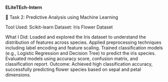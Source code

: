 **ELiteTEch-Intern**

🔹 Task 2: Predictive Analysis using Machine Learning

Tool Used: Scikit-learn Dataset: Iris Flower Dataset

What I Did: Loaded and explored the Iris dataset to understand the distribution of features across species. Applied preprocessing techniques including label encoding and feature scaling. Trained classification models (e.g., Logistic Regression and Decision Tree) to predict the iris species. Evaluated models using accuracy score, confusion matrix, and classification report. Outcome: Achieved high classification accuracy, successfully predicting flower species based on sepal and petal dimensions.
